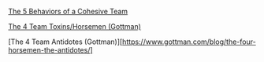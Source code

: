 <!--bl
(filemeta
    (title "Teamwork"))
/bl-->

[The 5 Behaviors of a Cohesive Team](https://www.cogent-solutions.com/5-behaviors-of-a-cohesive-team/)

[The 4 Team Toxins/Horsemen (Gottman)](https://www.gottman.com/blog/the-four-horsemen-recognizing-criticism-contempt-defensiveness-and-stonewalling/)

[The 4 Team Antidotes (Gottman)][https://www.gottman.com/blog/the-four-horsemen-the-antidotes/]
